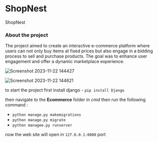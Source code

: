 # ShopNest
ShopNest

### About the project
The project aimed to create an interactive e-commerce platform where users can not only buy items at fixed prices but also engage in a bidding process to sell and purchase products. The goal was to enhance user engagement and offer a dynamic marketplace experience.

![Screenshot 2023-11-22 144427](https://github.com/NikhilSai5/ShopNest/assets/138366034/1ede48eb-36ab-48e3-a3bf-a31bcc0b6382)

![Screenshot 2023-11-22 144621](https://github.com/NikhilSai5/ShopNest/assets/138366034/bb72a44c-a1f8-423f-9733-65ee1764e373)


to start the project first install django -
``pip install Django``

then navigate to the **Ecommerce** folder in _cmd_ then run the following command : 
- ``python manage.py makemigrations``
- ``python manage.py migrate``
- ``python managee.py runserver``

now the web site will open in ``127.0.0.1:8000`` port

